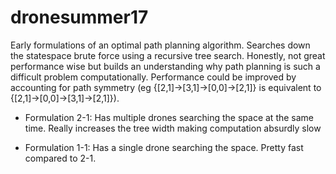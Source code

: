 # dronesummer17
Early formulations of an optimal path planning algorithm. Searches down the statespace brute force using a recursive tree search. Honestly, not great performance wise but builds an understanding why path planning is such a difficult problem computationally. Performance could be improved by accounting for path symmetry (eg {[2,1]->[3,1]->[0,0]->[2,1]} is equivalent to {[2,1]->[0,0]->[3,1]->[2,1]}).

- Formulation 2-1: Has multiple drones searching the space at the same time. Really increases the tree width making computation absurdly slow

- Formulation 1-1: Has a single drone searching the space. Pretty fast compared to 2-1.
